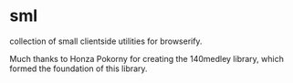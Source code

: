 # sml
collection of small clientside utilities for browserify.

Much thanks to Honza Pokorny for creating the 140medley library, which formed the foundation of this library.